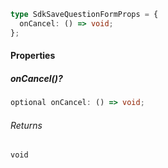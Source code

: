 ```ts
type SdkSaveQuestionFormProps = {
  onCancel: () => void;
};
```

#### Properties

##### onCancel()?

```ts
optional onCancel: () => void;
```

###### Returns

`void`
